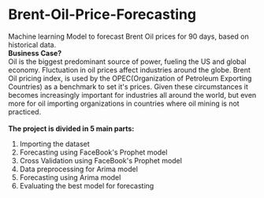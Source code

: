 # Brent-Oil-Price-Forecasting
Machine learning Model to forecast Brent Oil prices for 90 days, based on historical data.<br>
<b>Business Case?</b><br>
Oil is the biggest predominant source of power, fueling the US and global economy. Fluctuation in oil prices affect industries around the globe.
Brent Oil pricing index, is used by the OPEC(Organization of Petroleum Exporting Countries) as a benchmark to set it's prices. Given these circumstances it becomes increasingly important for industries all around the world, but even more for oil importing organizations in countries where oil mining is not practiced.<br><br>
<b>The project is divided in 5 main parts:</b><br>
1. Importing the dataset<br>
2. Forecasting using FaceBook's Prophet model<br>
3. Cross Validation using FaceBook's Prophet model<br>
4. Data preprocessing for Arima model<br>
5. Forecasting using Arima model<br>
6. Evaluating the best model for forecasting<br>

